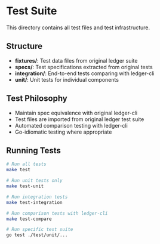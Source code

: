 # Test Suite

This directory contains all test files and test infrastructure.

## Structure

- **fixtures/**: Test data files from original ledger suite
- **specs/**: Test specifications extracted from original tests
- **integration/**: End-to-end tests comparing with ledger-cli
- **unit/**: Unit tests for individual components

## Test Philosophy

- Maintain spec equivalence with original ledger-cli
- Test files are imported from original ledger test suite
- Automated comparison testing with ledger-cli
- Go-idiomatic testing where appropriate

## Running Tests

```bash
# Run all tests
make test

# Run unit tests only
make test-unit

# Run integration tests
make test-integration

# Run comparison tests with ledger-cli
make test-compare

# Run specific test suite
go test ./test/unit/...
```